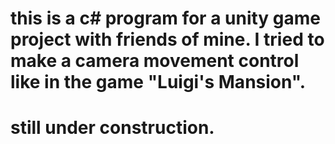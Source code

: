# this is a c# program for a unity game project with friends of mine. I tried to make a camera movement control like in the game "Luigi's Mansion".
# still under construction.

